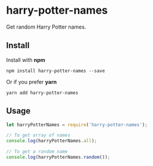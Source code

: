 # harry-potter-names
Get random Harry Potter names.

## Install
Install with **npm**
```
npm install harry-potter-names --save
```
Or if you prefer **yarn**
```
yarn add harry-potter-names
```

## Usage

```javascript
let harryPotterNames = require('harry-potter-names');

// To get array of names
console.log(harryPotterNames.all);

// To get a random name
console.log(harryPotterNames.random());
```
